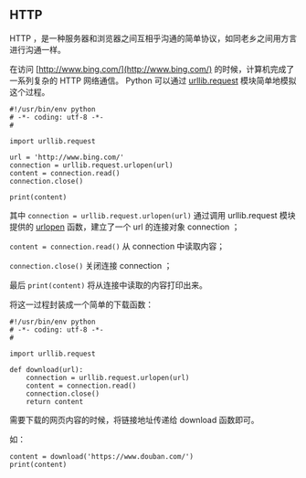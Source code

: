 ## HTTP ##
HTTP ，是一种服务器和浏览器之间互相乎沟通的简单协议，如同老乡之间用方言进行沟通一样。

在访问 [http://www.bing.com/](http://www.bing.com/) 的时候，计算机完成了一系列复杂的 HTTP 网络通信。
Python 可以通过 [urllib.request](https://docs.python.org/3.5/library/urllib.request.html) 模块简单地模拟这个过程。

```
#!/usr/bin/env python
# -*- coding: utf-8 -*-
#

import urllib.request

url = 'http://www.bing.com/'
connection = urllib.request.urlopen(url)
content = connection.read()
connection.close()

print(content)
```

其中 ```connection = urllib.request.urlopen(url)``` 通过调用 urllib.request 模块提供的 [urlopen](https://docs.python.org/3.5/library/urllib.request.html#urllib.request.urlopen) 函数，建立了一个 url 的连接对象 connection ；

```content = connection.read()``` 从 connection 中读取内容；

```connection.close()``` 关闭连接 connection ；

最后 ```print(content)``` 将从连接中读取的内容打印出来。

将这一过程封装成一个简单的下载函数：

```
#!/usr/bin/env python
# -*- coding: utf-8 -*-
#

import urllib.request

def download(url):
    connection = urllib.request.urlopen(url)
    content = connection.read()
    connection.close()
    return content
```

需要下载的网页内容的时候，将链接地址传递给 download 函数即可。

如：

```
content = download('https://www.douban.com/')
print(content)
```
